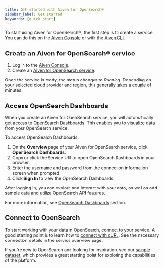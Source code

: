 ```yaml
---
title: Get started with Aiven for OpenSearch®
sidebar_label: Get started
keywords: [quick start]
---
```


To start using Aiven for OpenSearch®, the first step is to create a service. You can do this on the [Aiven Console](https://console.aiven.io/) or with the [Aiven CLI](https://github.com/aiven/aiven-client).

## Create an Aiven for OpenSearch® service

1. Log in to the [Aiven Console](https://console.aiven.io/).
1. Create an [Aiven for OpenSearch service](/docs/platform/howto/create_new_service).

Once the service is ready, the status changes to *Running*. Depending on
your selected cloud provider and region, this generally takes a couple
of minutes.

## Access OpenSearch Dashboards

When you create an Aiven for OpenSearch service, you will automatically
get access to OpenSearch Dashboards. This enables you to visualize data from your
OpenSearch service.

To access OpenSearch Dashboards:

1. On the **Overview** page of your Aiven for OpenSearch service, click
   **OpenSearch Dashboards**.
1. Copy or click the Service URI to open OpenSearch Dashboards in
   your browser.
1. Enter the username and password from the connection information
   screen when prompted.
1. Click **Sign In** to view the OpenSearch Dashboards.

After logging in, you can explore and interact with your data, as well
as add sample data and utilize OpenSearch API features.

For more information, see
[OpenSearch Dashboards](/docs/products/opensearch/dashboards) section.

## Connect to OpenSearch

To start working with your data in OpenSearch, connect to your service.
A good starting point is to learn how to
[connect with cURL](/docs/products/opensearch/howto/opensearch-with-curl). See the necessary connection details in the
service overview page.

If you're new to OpenSearch and looking for inspiration, see our
[sample dataset](/docs/products/opensearch/howto/sample-dataset),
which provides a great starting point for exploring the capabilities of
the platform.
